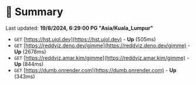 # 📖 Summary
Last updated: **19/8/2024, 6:29:00 PG "Asia/Kuala_Lumpur"**

- `GET` [https://hst.ujol.dev](https://hst.ujol.dev) - **Up** (505ms)
- `GET` [https://reddviz.deno.dev/gimme](https://reddviz.deno.dev/gimme) - **Up** (2678ms)
- `GET` [https://reddviz.amar.kim/gimme](https://reddviz.amar.kim/gimme) - **Up** (844ms)
- `GET` [https://dumb.onrender.com](https://dumb.onrender.com) - **Up** (343ms)

